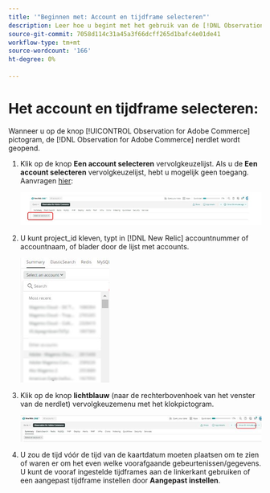 ```yaml
---
title: '"Beginnen met: Account en tijdframe selecteren"'
description: Leer hoe u begint met het gebruik van de [!DNL Observation for Adobe Commerce] door het account en het tijdframe te selecteren.
source-git-commit: 7058d114c31a45a3f66dcff265d1bafc4e01de41
workflow-type: tm+mt
source-wordcount: '166'
ht-degree: 0%

---
```


# Het account en tijdframe selecteren:

Wanneer u op de knop [!UICONTROL Observation for Adobe Commerce] pictogram, de [!DNL Observation for Adobe Commerce] nerdlet wordt geopend.

1. Klik op de knop **Een account selecteren** vervolgkeuzelijst. Als u de **Een account selecteren** vervolgkeuzelijst, hebt u mogelijk geen toegang. Aanvragen [hier](https://adobe.sharepoint.com/sites/MG/it/IT%20Services%20Wiki/Requesting%20access%20to%20Magento%20Commerce%20New%20Relic.aspx):

   ![Een account selecteren](../../assets/tools/observation-for-adobe-commerce/start-using-1.jpeg)

1. U kunt project_id kleven, typt in [!DNL New Relic] accountnummer of accountnaam, of blader door de lijst met accounts.

   ![Door de lijst met accounts bladeren](../../assets/tools/observation-for-adobe-commerce/start-using-2.jpg)

1. Klik op de knop **lichtblauw** (naar de rechterbovenhoek van het venster van de nerdlet) vervolgkeuzemenu met het klokpictogram.

   ![Klik op het vervolgkeuzemenu](../../assets/tools/observation-for-adobe-commerce/start-using-3.jpg)

1. U zou de tijd vóór de tijd van de kaartdatum moeten plaatsen om te zien of waren er om het even welke voorafgaande gebeurtenissen/gegevens. U kunt de vooraf ingestelde tijdframes aan de linkerkant gebruiken of een aangepast tijdframe instellen door **Aangepast instellen**.

